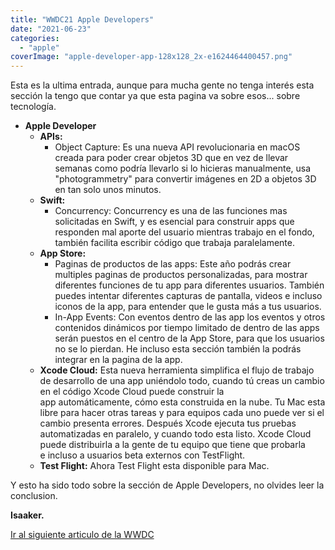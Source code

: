 ```yaml
---
title: "WWDC21 Apple Developers"
date: "2021-06-23"
categories: 
  - "apple"
coverImage: "apple-developer-app-128x128_2x-e1624464400457.png"
---
```


Esta es la ultima entrada, aunque para mucha gente no tenga interés esta sección la tengo que contar ya que esta pagina va sobre esos... sobre tecnología.

- **Apple Developer**
    - **APIs:**
        - Object Capture: Es una nueva API revolucionaria en macOS creada para poder crear objetos 3D que en vez de llevar semanas como podría llevarlo si lo hicieras manualmente, usa "photogrammetry" para convertir imágenes en 2D a objetos 3D en tan solo unos minutos.
    - **Swift:**
        - Concurrency: Concurrency es una de las funciones mas solicitadas en Swift, y es esencial para construir apps que responden mal aporte del usuario mientras trabajo en el fondo, también facilita escribir código que trabaja paralelamente. 
    - **App Store:**
        - Paginas de productos de las apps: Este año podrás crear multiples paginas de productos personalizadas, para mostrar diferentes funciones de tu app para diferentes usuarios. También puedes intentar diferentes capturas de pantalla, videos e incluso iconos de la app, para entender que le gusta más a tus usuarios.
        - In-App Events: Con eventos dentro de las app los eventos y otros contenidos dinámicos por tiempo limitado de dentro de las apps serán puestos en el centro de la App Store, para que los usuarios no se lo pierdan. He incluso esta sección también la podrás integrar en la pagina de la app.
    - **Xcode Cloud:** Esta nueva herramienta simplifica el flujo de trabajo de desarrollo de una app uniéndolo todo, cuando tú creas un cambio en el código Xcode Cloud puede construir la app automáticamente, cómo esta construida en la nube. Tu Mac esta libre para hacer otras tareas y para equipos cada uno puede ver si el cambio presenta errores. Después Xcode ejecuta tus pruebas automatizadas en paralelo, y cuando todo esta listo. Xcode Cloud puede distribuirla a la gente de tu equipo que tiene que probarla e incluso a usuarios beta externos con TestFlight.
    - **Test Flight:** Ahora Test Flight esta disponible para Mac.

Y esto ha sido todo sobre la sección de Apple Developers, no olvides leer la conclusion.

**Isaaker.**

[Ir al siguiente articulo de la WWDC](https://piscinadeentropia.es/wwdc21-conclusion-y-cierre/)
